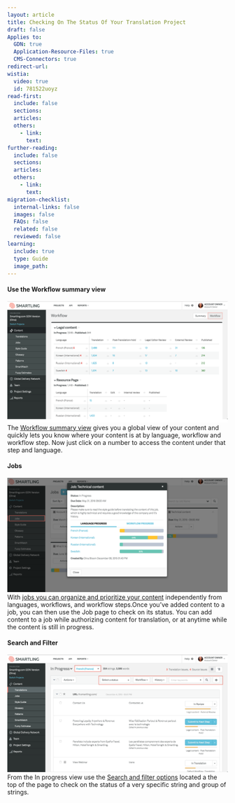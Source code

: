 ```yaml
---
layout: article
title: Checking On The Status Of Your Translation Project
draft: false
Applies to:
  GDN: true
  Application-Resource-Files: true
  CMS-Connectors: true
redirect-url:
wistia:
  video: true
  id: 781522uoyz
read-first:
  include: false
  sections:
  articles:
  others:
    - link:
      text:
further-reading:
  include: false
  sections:
  articles:
  others:
    - link:
      text:
migration-checklist:
  internal-links: false
  images: false
  FAQs: false
  related: false
  reviewed: false
learning:
  include: true
  type: Guide
  image_path: 
---
```



#### Use the Workflow summary view

![](/uploads/versions/checkstatus---x----2560-1408x---.png)The [Workflow summary view](/hc/en-us/articles/203574006-The-Summary-Screen-Account-Owners-and-Project-Managers) gives you a global view of your content and quickly lets you know where your content is at by language, workflow and workflow step. Now just click on a number to access the content under that step and language.

#### Jobs

![](/uploads/versions/checkstatus2---x----2551-1322x---.png)With [jobs you can organize and prioritize your content](/hc/en-us/articles/202670453-Jobs-Organize-and-Prioritize-Translations) independently from languages, workflows, and workflow steps.Once you’ve added content to a job, you can then use the Job page to check on its status. You can add content to a job while authorizing content for translation, or at anytime while the content is still in progress.

#### Search and Filter

![](/uploads/versions/checkstatus3---x----2552-1359x---.png)From the In progress view use the [Search and filter options](/hc/en-us/articles/203416806-Search-and-Filter-Agency-Account-Owners-and-Translation-Resource-Managers) located a the top of the page to check on the status of a very specific string and group of strings.